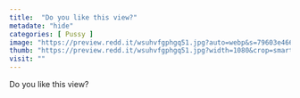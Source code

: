 ```yaml
---
title:  "Do you like this view?"
metadate: "hide"
categories: [ Pussy ]
image: "https://preview.redd.it/wsuhvfgphgq51.jpg?auto=webp&s=79603e4664cf095d69e6cbcb4bec7b5536f111f1"
thumb: "https://preview.redd.it/wsuhvfgphgq51.jpg?width=1080&crop=smart&auto=webp&s=5d3b6fd65409a10e846160e28d1312f37e1e3249"
visit: ""
---
```

Do you like this view?
